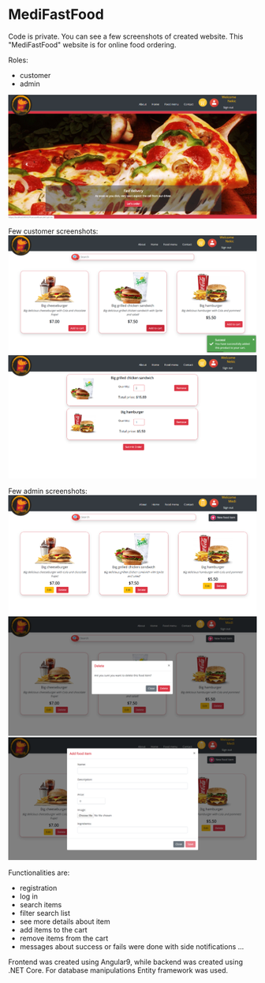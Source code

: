 # MediFastFood


Code is private. You can see a few screenshots of created website. This "MediFastFood" website is for online food ordering.

Roles:
- customer
- admin

![alt text](https://github.com/Dacili/MediiFastFood/blob/master/Home.PNG)

Few customer screenshots:
![alt text](https://github.com/Dacili/MediiFastFood/blob/master/AddToCart.PNG)
![alt text](https://github.com/Dacili/MediiFastFood/blob/master/Cart.PNG)

Few admin screenshots:
![alt text](https://github.com/Dacili/MediiFastFood/blob/master/FoodMenuAdmin.PNG)
![alt text](https://github.com/Dacili/MediiFastFood/blob/master/WarningPopUpDelete.PNG)
![alt text](https://github.com/Dacili/MediiFastFood/blob/master/AddFoodItem.PNG)


Functionalities are:
- registration
- log in
- search items
- filter search list
- see more details about item
- add items to the cart
- remove items from the cart
- messages about success or fails were done with side notifications
...

Frontend was created using Angular9, while backend was created using .NET Core. For database manipulations Entity framework was used.


